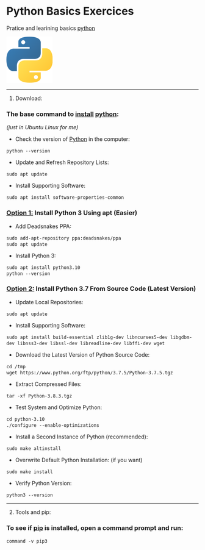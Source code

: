 # Python Basics Exercices
Pratice and learining basics [python](https://www.python.org/)

[![alt text](logo_programme_language_python.png)](https://www.python.org/)

---------------------------------------------------------------
1) Download:

### The base command to <ins>install</ins> [python](https://www.python.org/):
_(just in Ubuntu Linux for me)_

- Check the version of [Python](https://www.python.org/) in the computer:
```
python --version
```

- Update and Refresh Repository Lists:
```
sudo apt update
```

- Install Supporting Software:
```
sudo apt install software-properties-common
```


### <ins>Option 1:</ins> Install Python 3 Using apt (Easier)
- Add Deadsnakes PPA:
```
sudo add-apt-repository ppa:deadsnakes/ppa
sudo apt update
```
- Install Python 3:
```
sudo apt install python3.10
python --version
```


### <ins>Option 2:</ins> Install Python 3.7 From Source Code (Latest Version)
- Update Local Repositories:
```
sudo apt update
```
- Install Supporting Software:
```
sudo apt install build-essential zlib1g-dev libncurses5-dev libgdbm-dev libnss3-dev libssl-dev libreadline-dev libffi-dev wget
```
- Download the Latest Version of Python Source Code:
```
cd /tmp
wget https://www.python.org/ftp/python/3.7.5/Python-3.7.5.tgz
```
- Extract Compressed Files:
```
tar -xf Python-3.8.3.tgz
```
- Test System and Optimize Python:
```
cd python-3.10
./configure --enable-optimizations
```
- Install a Second Instance of Python (recommended):
```
sudo make altinstall
```
- Overwrite Default Python Installation:
(if you want)
```
sudo make install
```
- Verify Python Version:
```
python3 --version
```


---------------------------------------------------------------------------------------
2) Tools and pip:

### To see if <ins>**pip**</ins> is installed, open a command prompt and run:
```
command -v pip3
```


